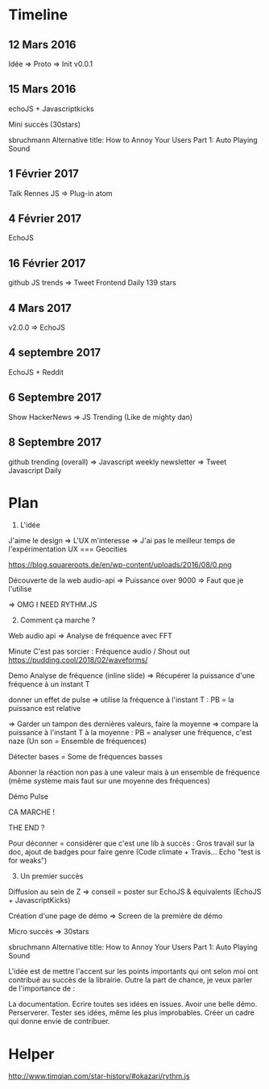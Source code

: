 Timeline
========

12 Mars 2016
-------

Idée => Proto => Init v0.0.1

15 Mars 2016
------

echoJS + Javascriptkicks

Mini succès (30stars)

sbruchmann
Alternative title:
How to Annoy Your Users Part 1: Auto Playing Sound

1 Février 2017
--------
Talk Rennes JS => Plug-in atom

4 Février 2017
--------
EchoJS

16 Février 2017
--------
github JS trends => Tweet Frontend Daily
139 stars


4 Mars 2017
-------
v2.0.0 => EchoJS


4 septembre 2017
-------
EchoJS + Reddit

6 Septembre 2017
-------
Show HackerNews => JS Trending (Like de mighty dan)

8 Septembre 2017
-------
github trending (overall)
=> Javascript weekly newsletter
=> Tweet Javascript Daily

Plan
====

1. L'idée

J'aime le design => L'UX m'interesse => J'ai pas le meilleur temps de l'expérimentation UX === Geocities

https://blog.squareroots.de/en/wp-content/uploads/2016/08/0.png

Découverte de la web audio-api => Puissance over 9000 => Faut que je l'utilise

=> OMG I NEED RYTHM.JS

2. Comment ça marche ?

Web audio api => Analyse de fréquence avec FFT

Minute C'est pas sorcier : Fréquence audio / Shout out https://pudding.cool/2018/02/waveforms/

Demo Analyse de fréquence (inline slide) => Récupérer la puissance d'une fréquence à un instant T

donner un effet de pulse => utilise la fréquence à l'instant T : PB = la puissance est relative

=> Garder un tampon des dernières valeurs, faire la moyenne => compare la puissance à l'instant T à la moyenne : PB = analyser une fréquence, c'est naze (Un son = Ensemble de fréquences)

Détecter bases = Some de fréquences basses

Abonner la réaction non pas à une valeur mais à un ensemble de fréquence (même système mais faut sur une moyenne des fréquences)

Démo Pulse

CA MARCHE !

THE END ?

Pour déconner = considérer que c'est une lib à succès : Gros travail sur la doc, ajout de badges pour faire genre (Code climate + Travis... Echo "test is for weaks")

3. Un premier succès

Diffusion au sein de Z => conseil = poster sur EchoJS & équivalents (EchoJS + JavascriptKicks)

Création d'une page de démo => Screen de la première de démo

Micro succès => 30stars

sbruchmann
Alternative title:
How to Annoy Your Users Part 1: Auto Playing Sound







L'idée est de mettre l'accent sur les points importants qui ont selon moi ont contribué au succès de la librairie. Outre la part de chance, je veux parler de l'importance de :

La documentation.
Ecrire toutes ses idées en issues.
Avoir une belle démo.
Perserverer.
Tester ses idées, même les plus improbables.
Créer un cadre qui donne envie de contribuer.

Helper
=====
http://www.timqian.com/star-history/#okazari/rythm.js
